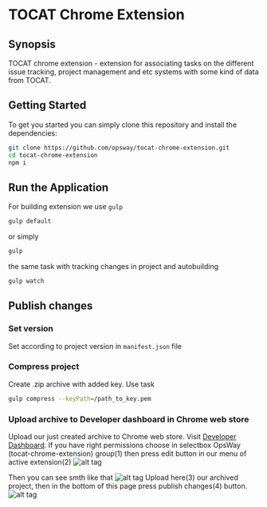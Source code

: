 # TOCAT Chrome Extension
## Synopsis
TOCAT chrome extension - extension for associating tasks on the different issue tracking,  project management and etc systems with some kind of data from TOCAT. 

## Getting Started
To get you started you can simply clone this repository and install the dependencies:
```sh
git clone https://github.com/opsway/tocat-chrome-extension.git
cd tocat-chrome-extension
npm i
```

## Run the Application

For building extension we use  ```gulp```
```sh
gulp default
```
or simply
```sh
gulp
```
the same task with tracking changes in project and autobuilding
```sh
gulp watch
```

## Publish changes

### Set version
Set according to project version in `manifest.json` file
### Compress project
Create .zip archive with added key. Use task
```sh
gulp compress --keyPath=/path_to_key.pem
```
### Upload archive to Developer dashboard in Chrome web store
Upload our just created archive to Chrome web store. Visit [Developer Dashboard](https://chrome.google.com/webstore/developer/dashboard).
If you have right permissions choose in selectbox OpsWay (tocat-chrome-extension) group(1) then press edit button in our menu of active extension(2)
![alt tag](http://i.imgur.com/A6j5lM4.png)

Then you can see smth like that ![alt tag](http://i.imgur.com/JGWmFgw.png) Upload here(3) our archived project, then in the bottom of this page press publish changes(4) button.
![alt tag](http://i.imgur.com/xdvSitD.png)